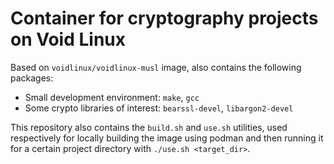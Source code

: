# Container for cryptography projects on Void Linux

Based on `voidlinux/voidlinux-musl` image, also contains the following packages:

- Small development environment: `make`, `gcc`
- Some crypto libraries of interest: `bearssl-devel`, `libargon2-devel`

This repository also contains the `build.sh` and `use.sh` utilities, used
respectively for locally building the image using podman and then running it for
a certain project directory with `./use.sh <target_dir>`.
